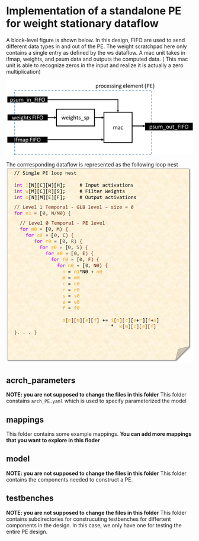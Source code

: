 # Implementation of a standalone PE for weight stationary dataflow

   A block-level figure is shown below. In this design, FIFO are used to send different data types in and out of the PE.
   The weight scratchpad here only contains a single entry as defined by the ws dataflow. A mac unit takes in ifmap, weights, and psum data
   and outputs the computed data. ( This mac unit is able to recognize zeros in the input and realize it is actually a zero multiplication)
   
   ![PE_design](ws_PE_figure.png)
   
   
   The corrresponding dataflow is represented as the following loop nest
   ![PE_loopnest](PE_loop_nest.png)
   
## acrch_parameters
   **NOTE: you are not supposed to change the files in this folder**
   This folder constains `arch_PE.yaml`  which is used to specify parameterized the model

## mappings
   This folder contains some example mappings. **You can add more mappings that you want to explore in this floder**
   
## model
   **NOTE: you are not supposed to change the files in this folder**
   This folder contains the components needed to construct a PE. 
   
## testbenches
   **NOTE: you are not supposed to change the files in this folder**
   This folder contains subdirectories for construcuting testbenches for differtent components in the design. In this case, we only have one for testing
   the entire PE design.


  
